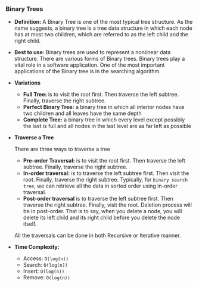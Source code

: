 ### Binary Trees

- **Definition:** A Binary Tree is one of the most typical tree structure. As the name suggests, a binary tree is a tree data structure in which each node has at most two children, which are referred to as the left child and the right child.

- **Best to use:** Binary trees are used to represent a nonlinear data structure. There are various forms of Binary trees. Binary trees play a vital role in a software application. One of the most important applications of the Binary tree is in the searching algorithm.

- **Variations**

  - **Full Tree:** is to visit the root first. Then traverse the left subtree. Finally, traverse the right subtree.
  - **Perfect Binary Tree:** a binary tree in which all interior nodes have two children and all leaves have the same depth
  - **Complete Tree:** a binary tree in which every level except possibly the last is full and all nodes in the last level are as far left as possible
  

- **Traverse a Tree**
  
  There are three ways to traverse a tree

  - **Pre-order Traversal:** is to visit the root first. Then traverse the left subtree. Finally, traverse the right subtree.
  - **In-order traversal:** is to traverse the left subtree first. Then visit the root. Finally, traverse the right subtree. Typically, for `binary search tree`, we can retrieve all the data in sorted order using in-order traversal.
  - **Post-order traversal** is to traverse the left subtree first. Then traverse the right subtree. Finally, visit the root. Deletion process will be in post-order. That is to say, when you delete a node, you will delete its left child and its right child before you delete the node itself.

  All the traversals can be done in both Recursive or Iterative manner.

- **Time Complexity:**

  - Access: `O(log(n))`
  - Search: `O(log(n))`
  - Insert: `O(log(n))`
  - Remove: `O(log(n))`

